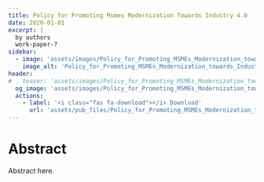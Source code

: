```yaml
---
title: Policy for Promoting Msmes Modernization Towards Industry 4.0
date: 2020-01-01
excerpt: |
  by authors
  work-paper-?
sidebar:
  - image: 'assets/images/Policy_for_Promoting_MSMEs_Modernization_towards_Industry_4.0.jpg'
    image_alt: 'Policy_for_Promoting_MSMEs_Modernization_towards_Industry_4.0'
header:
#   teaser: 'assets/images/Policy_for_Promoting_MSMEs_Modernization_towards_Industry_4.0.jpg'
  og_image: 'assets/images/Policy_for_Promoting_MSMEs_Modernization_towards_Industry_4.0.jpg'
  actions:
    - label: '<i class="fas fa-download"></i> Download'
      url: 'assets/pub_files/Policy_for_Promoting_MSMEs_Modernization_towards_Industry_4.0.pdf'
---
```

# Abstract
Abstract here.
        